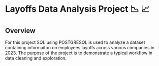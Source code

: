 # Layoffs Data Analysis Project  📉 📈 

## Overview
For this project SQL using POSTGRESQL is used to analyze a dataset containing informaiton on employees layoffs across various companies in 2023.
The purpose of the project is to demonstrate a typical workflow in data cleaning and exploration.
